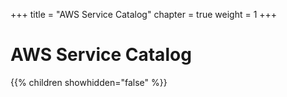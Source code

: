 +++
title = "AWS Service Catalog"
chapter = true
weight = 1
+++

# AWS Service Catalog

{{% children showhidden="false" %}}

